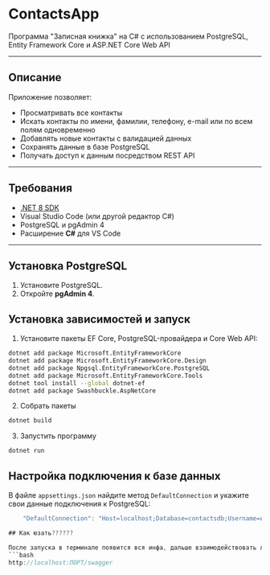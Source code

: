 # ContactsApp

Программа "Записная книжка" на C# с использованием PostgreSQL, Entity Framework Core и ASP.NET Core Web API

---

## Описание

Приложение позволяет:

- Просматривать все контакты
- Искать контакты по имени, фамилии, телефону, e-mail или по всем полям одновременно
- Добавлять новые контакты с валидацией данных
- Сохранять данные в базе PostgreSQL
- Получать доступ к данным посредством REST API

---

## Требования

- [.NET 8 SDK](https://dotnet.microsoft.com/en-us/download)
- Visual Studio Code (или другой редактор C#)
- PostgreSQL и pgAdmin 4
- Расширение **C#** для VS Code

---

## Установка PostgreSQL

1. Установите PostgreSQL.
2. Откройте **pgAdmin 4**.

## Установка зависимостей и запуск

1. Установите пакеты EF Core, PostgreSQL-провайдера и Core Web API:

```bash
dotnet add package Microsoft.EntityFrameworkCore
dotnet add package Microsoft.EntityFrameworkCore.Design
dotnet add package Npgsql.EntityFrameworkCore.PostgreSQL
dotnet add package Microsoft.EntityFrameworkCore.Tools
dotnet tool install --global dotnet-ef
dotnet add package Swashbuckle.AspNetCore
```
2. Собрать пакеты
```bash
dotnet build
```
3. Запустить программу
```bash
dotnet run
```

## Настройка подключения к базе данных

В файле `appsettings.json` найдите метод `DefaultConnection` и укажите свои данные подключения к PostgreSQL:

```csharp
    "DefaultConnection": "Host=localhost;Database=contactsdb;Username=имя_пользователя;Password=пароль"

## Как юзать??????

После запуска в терминале появится вся инфа, дальше взаимодействовать лучше через swagger по ссылке
```bash
http://localhost:ПОРТ/swagger
```
